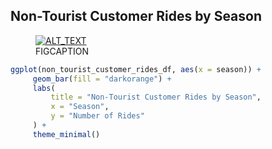 ## Non-Tourist Customer Rides by Season

<figure class="float-right">
  <a href="../Non-Tourist_Customer_Rides_by_Season.png" target="_blank" title="Select image to open full sized chart">
  <img src="../thumbnail/Non-Tourist_Customer_Rides_by_Season.png" alt="ALT_TEXT">
  </a>
  <figcaption>
  FIGCAPTION
  </figcaption>
</figure>




```R
ggplot(non_tourist_customer_rides_df, aes(x = season)) +
     geom_bar(fill = "darkorange") +
     labs(
         title = "Non-Tourist Customer Rides by Season",
         x = "Season",
         y = "Number of Rides"
     ) +
     theme_minimal()
```
